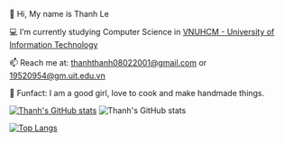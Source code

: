 👋 Hi, My name is Thanh Le

💻 I’m currently studying Computer Science in [VNUHCM - University of Information Technology](https://en.uit.edu.vn/overview-vnuhcm-university-information-technology)

<!-- 👨‍💻 I have basic knowledge in `Machine Learning` `Android App` -->

📫 Reach me at: thanhthanh08022001@gmail.com or 19520954@gm.uit.edu.vn

👻 Funfact: I am a good girl, love to cook and make handmade things.

[![Thanh's GitHub stats](https://github-readme-stats.vercel.app/api?username=thanhthanhthile)](https://github.com/thanhthanhthile/github-readme-stats)
![Thanh's GitHub stats](https://github-readme-stats.vercel.app/api?username=thanhthanhthile&show_icons=true&theme=radical)

[![Top Langs](https://github-readme-stats.vercel.app/api/top-langs/?username=thanhthanhthile&layout=compact)](https://github.com/thanhthanhthile/github-readme-stats)

